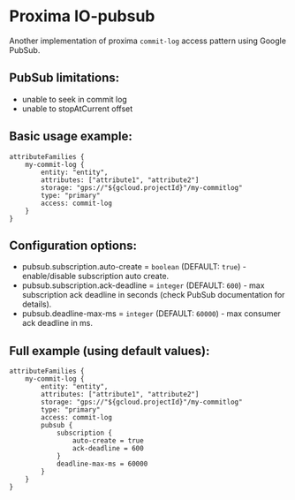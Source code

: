 # Proxima IO-pubsub
Another implementation of proxima `commit-log` access pattern using Google PubSub.

## PubSub limitations:
- unable to seek in commit log
- unable to stopAtCurrent offset

## Basic usage example:
```
attributeFamilies {
    my-commit-log {
        entity: "entity",
        attributes: ["attribute1", "attribute2"]
        storage: "gps://"${gcloud.projectId}"/my-commitlog"
        type: "primary"
        access: commit-log
    }
}
```

## Configuration options:
- pubsub.subscription.auto-create = `boolean` (DEFAULT: `true`) - enable/disable subscription auto create.
- pubsub.subscription.ack-deadline = `integer` (DEFAULT: `600`) - max subscription ack deadline in seconds (check PubSub documentation for details).
- pubsub.deadline-max-ms = `integer` (DEFAULT: `60000`) - max consumer ack deadline in ms.

## Full example (using default values):
```
attributeFamilies {
    my-commit-log {
        entity: "entity",
        attributes: ["attribute1", "attribute2"]
        storage: "gps://"${gcloud.projectId}"/my-commitlog"
        type: "primary"
        access: commit-log
        pubsub {
            subscription {
                auto-create = true
                ack-deadline = 600
            }
            deadline-max-ms = 60000
        }
    }
}
```
